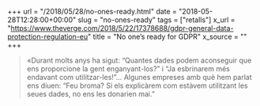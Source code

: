 +++
url = "/2018/05/28/no-ones-ready.html"
date = "2018-05-28T12:28:00+00:00"
slug = "no-ones-ready"
tags = ["retalls"]
x_url = "https://www.theverge.com/2018/5/22/17378688/gdpr-general-data-protection-regulation-eu"
title = "No one’s ready for GDPR"
x_source = ""
+++


> «Durant molts anys ha sigut: “Quantes dades podem aconseguir que ens proporcione la gent enganyant-los?” i “Ja esbrinarem més endavant com utilitzar-les!”… Algunes empreses amb què hem parlat ens diuen: “Feu broma? Si els explicàrem com estàvem utilitzant les seues dades, no ens les donarien mai.”
